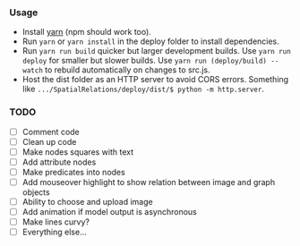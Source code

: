### Usage
- Install [yarn](https://yarnpkg.com/en/docs/install) (npm should work too).
- Run `yarn` or `yarn install` in the deploy folder to install dependencies.
- Run `yarn run build` quicker but larger development builds. Use `yarn run deploy` for smaller but slower builds. Use `yarn run (deploy/build) --watch` to rebuild automatically on changes to src.js.
- Host the dist folder as an HTTP server to avoid CORS errors. Something like `.../SpatialRelations/deploy/dist/$ python -m http.server`.

### TODO
- [ ] Comment code
- [ ] Clean up code
- [ ] Make nodes squares with text
- [ ] Add attribute nodes
- [ ] Make predicates into nodes
- [ ] Add mouseover highlight to show relation between image and graph objects
- [ ] Ability to choose and upload image
- [ ] Add animation if model output is asynchronous
- [ ] Make lines curvy?
- [ ] Everything else...